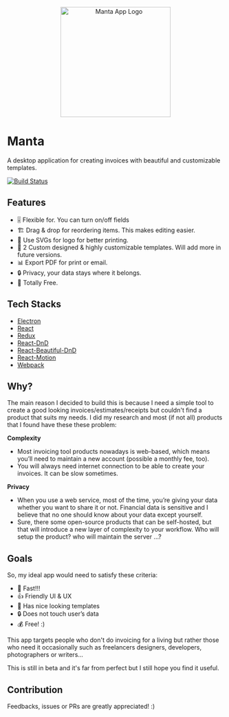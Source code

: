 <p align="center">
  <img src="https://d26dzxoao6i3hh.cloudfront.net/items/070G2F0z433t0F1y3W0j/manta-logo.png?v=3dc70c3c" alt="Manta App Logo" width="256" height="auto"/>
</p>

# Manta
A desktop application for creating invoices with beautiful and customizable templates.

[![Build Status](https://travis-ci.com/hql287/Manta.svg?token=pxxHGwHnxpjzt5yFJEav&branch=dev)](https://travis-ci.com/hql287/Manta)

## Features
* 🎚 Flexible for. You can turn on/off fields
* 🏗 Drag & drop for reordering items. This makes editing easier.
* 🍺 Use SVGs for logo for better printing.
* 🎨 2 Custom designed & highly customizable templates. Will add more in future versions.
* 📊 Export PDF for print or email.
* 🔒 Privacy, your data stays where it belongs.
* 💯 Totally Free.

## Tech Stacks
* [Electron](https://github.com/electron/electron)
* [React](https://github.com/facebook/react)
* [Redux](https://github.com/reactjs/redux)
* [React-DnD](https://github.com/react-dnd/react-dnd)
* [React-Beautiful-DnD](https://github.com/atlassian/react-beautiful-dnd)
* [React-Motion](https://github.com/chenglou/react-motion)
* [Webpack](https://github.com/webpack/webpack)

## Why?
The main reason I decided to build this is because I need a simple tool to create a good looking invoices/estimates/receipts but couldn't find a product that suits my needs. I did my research and most (if not all) products that I found have these these problem:

**Complexity**

* Most invoicing tool products nowadays is web-based, which means you’ll need to maintain a new account (possible a monthly fee, too).
* You will always need internet connection to be able to create your invoices. It can be slow sometimes.

**Privacy**

* When you use a web service, most of the time, you’re giving your data whether you want to share it or not. Financial data is sensitive and I believe that no one should know about your data except yourself.
* Sure, there some open-source products that can be self-hosted, but that will introduce a new layer of complexity to your workflow. Who will setup the product? who will maintain the server …?

## Goals
So, my ideal app would need to satisfy these criteria:

* 🚀 Fast!!!
* 👍 Friendly UI & UX
* 🎉 Has nice looking templates
* 🔒 Does not touch user’s data
* 💰 Free! :)

This app targets people who don't do invoicing for a living but rather those who need it occasionally such as freelancers designers, developers, photographers or writers...

This is still in beta and it's far from perfect but I still hope you find it useful.

## Contribution

Feedbacks, issues or PRs are greatly appreciated! :)

